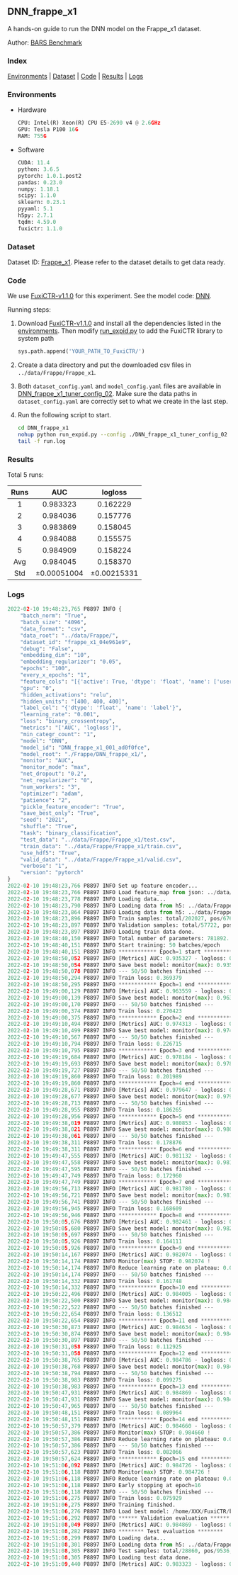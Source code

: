 ## DNN_frappe_x1

A hands-on guide to run the DNN model on the Frappe_x1 dataset.

Author: [BARS Benchmark](https://github.com/reczoo/BARS/blob/main/CITATION)

### Index
[Environments](#Environments) | [Dataset](#Dataset) | [Code](#Code) | [Results](#Results) | [Logs](#Logs)

### Environments
+ Hardware

  ```python
  CPU: Intel(R) Xeon(R) CPU E5-2690 v4 @ 2.6GHz
  GPU: Tesla P100 16G
  RAM: 755G

  ```

+ Software

  ```python
  CUDA: 11.4
  python: 3.6.5
  pytorch: 1.0.1.post2
  pandas: 0.23.0
  numpy: 1.18.1
  scipy: 1.1.0
  sklearn: 0.23.1
  pyyaml: 5.1
  h5py: 2.7.1
  tqdm: 4.59.0
  fuxictr: 1.1.0
  ```

### Dataset
Dataset ID: [Frappe_x1](https://github.com/reczoo/Datasets/tree/main/Frappe/Frappe_x1). Please refer to the dataset details to get data ready.

### Code

We use [FuxiCTR-v1.1.0](https://github.com/reczoo/FuxiCTR/tree/v1.1.0) for this experiment. See the model code: [DNN](https://github.com/reczoo/FuxiCTR/blob/v1.1.0/fuxictr/pytorch/models/DNN.py).

Running steps:

1. Download [FuxiCTR-v1.1.0](https://github.com/reczoo/FuxiCTR/archive/refs/tags/v1.1.0.zip) and install all the dependencies listed in the [environments](#environments). Then modify [run_expid.py](./run_expid.py#L5) to add the FuxiCTR library to system path
    
    ```python
    sys.path.append('YOUR_PATH_TO_FuxiCTR/')
    ```

2. Create a data directory and put the downloaded csv files in `../data/Frappe/Frappe_x1`.

3. Both `dataset_config.yaml` and `model_config.yaml` files are available in [DNN_frappe_x1_tuner_config_02](./DNN_frappe_x1_tuner_config_02). Make sure the data paths in `dataset_config.yaml` are correctly set to what we create in the last step.

4. Run the following script to start.

    ```bash
    cd DNN_frappe_x1
    nohup python run_expid.py --config ./DNN_frappe_x1_tuner_config_02 --expid DNN_frappe_x1_001_ad0f0fce --gpu 0 > run.log &
    tail -f run.log
    ```

### Results

Total 5 runs:

| Runs | AUC | logloss  |
|:--------------------:|:--------------------:|:--------------------:|
| 1 | 0.983323 | 0.162229  |
| 2 | 0.984036 | 0.157776  |
| 3 | 0.983869 | 0.158045  |
| 4 | 0.984088 | 0.155575  |
| 5 | 0.984909 | 0.158224  |
| Avg | 0.984045 | 0.158370 |
| Std | &#177;0.00051004 | &#177;0.00215331 |


### Logs
```python
2022-02-10 19:48:23,765 P8897 INFO {
    "batch_norm": "True",
    "batch_size": "4096",
    "data_format": "csv",
    "data_root": "../data/Frappe/",
    "dataset_id": "frappe_x1_04e961e9",
    "debug": "False",
    "embedding_dim": "10",
    "embedding_regularizer": "0.05",
    "epochs": "100",
    "every_x_epochs": "1",
    "feature_cols": "[{'active': True, 'dtype': 'float', 'name': ['user', 'item', 'daytime', 'weekday', 'isweekend', 'homework', 'cost', 'weather', 'country', 'city'], 'type': 'categorical'}]",
    "gpu": "0",
    "hidden_activations": "relu",
    "hidden_units": "[400, 400, 400]",
    "label_col": "{'dtype': 'float', 'name': 'label'}",
    "learning_rate": "0.001",
    "loss": "binary_crossentropy",
    "metrics": "['AUC', 'logloss']",
    "min_categr_count": "1",
    "model": "DNN",
    "model_id": "DNN_frappe_x1_001_ad0f0fce",
    "model_root": "./Frappe/DNN_frappe_x1/",
    "monitor": "AUC",
    "monitor_mode": "max",
    "net_dropout": "0.2",
    "net_regularizer": "0",
    "num_workers": "3",
    "optimizer": "adam",
    "patience": "2",
    "pickle_feature_encoder": "True",
    "save_best_only": "True",
    "seed": "2021",
    "shuffle": "True",
    "task": "binary_classification",
    "test_data": "../data/Frappe/Frappe_x1/test.csv",
    "train_data": "../data/Frappe/Frappe_x1/train.csv",
    "use_hdf5": "True",
    "valid_data": "../data/Frappe/Frappe_x1/valid.csv",
    "verbose": "1",
    "version": "pytorch"
}
2022-02-10 19:48:23,766 P8897 INFO Set up feature encoder...
2022-02-10 19:48:23,766 P8897 INFO Load feature_map from json: ../data/Frappe/frappe_x1_04e961e9/feature_map.json
2022-02-10 19:48:23,778 P8897 INFO Loading data...
2022-02-10 19:48:23,790 P8897 INFO Loading data from h5: ../data/Frappe/frappe_x1_04e961e9/train.h5
2022-02-10 19:48:23,864 P8897 INFO Loading data from h5: ../data/Frappe/frappe_x1_04e961e9/valid.h5
2022-02-10 19:48:23,896 P8897 INFO Train samples: total/202027, pos/67604, neg/134423, ratio/33.46%, blocks/1
2022-02-10 19:48:23,897 P8897 INFO Validation samples: total/57722, pos/19063, neg/38659, ratio/33.03%, blocks/1
2022-02-10 19:48:23,897 P8897 INFO Loading train data done.
2022-02-10 19:48:40,150 P8897 INFO Total number of parameters: 781892.
2022-02-10 19:48:40,151 P8897 INFO Start training: 50 batches/epoch
2022-02-10 19:48:40,151 P8897 INFO ************ Epoch=1 start ************
2022-02-10 19:48:50,052 P8897 INFO [Metrics] AUC: 0.935327 - logloss: 0.653639
2022-02-10 19:48:50,054 P8897 INFO Save best model: monitor(max): 0.935327
2022-02-10 19:48:50,078 P8897 INFO --- 50/50 batches finished ---
2022-02-10 19:48:50,294 P8897 INFO Train loss: 0.369379
2022-02-10 19:48:50,295 P8897 INFO ************ Epoch=1 end ************
2022-02-10 19:49:00,129 P8897 INFO [Metrics] AUC: 0.963559 - logloss: 0.235181
2022-02-10 19:49:00,139 P8897 INFO Save best model: monitor(max): 0.963559
2022-02-10 19:49:00,170 P8897 INFO --- 50/50 batches finished ---
2022-02-10 19:49:00,374 P8897 INFO Train loss: 0.270423
2022-02-10 19:49:00,375 P8897 INFO ************ Epoch=2 end ************
2022-02-10 19:49:10,494 P8897 INFO [Metrics] AUC: 0.974313 - logloss: 0.184344
2022-02-10 19:49:10,499 P8897 INFO Save best model: monitor(max): 0.974313
2022-02-10 19:49:10,567 P8897 INFO --- 50/50 batches finished ---
2022-02-10 19:49:10,794 P8897 INFO Train loss: 0.226715
2022-02-10 19:49:10,795 P8897 INFO ************ Epoch=3 end ************
2022-02-10 19:49:19,684 P8897 INFO [Metrics] AUC: 0.978184 - logloss: 0.171036
2022-02-10 19:49:19,693 P8897 INFO Save best model: monitor(max): 0.978184
2022-02-10 19:49:19,727 P8897 INFO --- 50/50 batches finished ---
2022-02-10 19:49:19,860 P8897 INFO Train loss: 0.201989
2022-02-10 19:49:19,860 P8897 INFO ************ Epoch=4 end ************
2022-02-10 19:49:28,671 P8897 INFO [Metrics] AUC: 0.979647 - logloss: 0.165831
2022-02-10 19:49:28,677 P8897 INFO Save best model: monitor(max): 0.979647
2022-02-10 19:49:28,713 P8897 INFO --- 50/50 batches finished ---
2022-02-10 19:49:28,955 P8897 INFO Train loss: 0.186265
2022-02-10 19:49:28,956 P8897 INFO ************ Epoch=5 end ************
2022-02-10 19:49:38,019 P8897 INFO [Metrics] AUC: 0.980853 - logloss: 0.160699
2022-02-10 19:49:38,021 P8897 INFO Save best model: monitor(max): 0.980853
2022-02-10 19:49:38,061 P8897 INFO --- 50/50 batches finished ---
2022-02-10 19:49:38,311 P8897 INFO Train loss: 0.178876
2022-02-10 19:49:38,311 P8897 INFO ************ Epoch=6 end ************
2022-02-10 19:49:47,555 P8897 INFO [Metrics] AUC: 0.981132 - logloss: 0.162531
2022-02-10 19:49:47,558 P8897 INFO Save best model: monitor(max): 0.981132
2022-02-10 19:49:47,595 P8897 INFO --- 50/50 batches finished ---
2022-02-10 19:49:47,749 P8897 INFO Train loss: 0.172960
2022-02-10 19:49:47,749 P8897 INFO ************ Epoch=7 end ************
2022-02-10 19:49:56,713 P8897 INFO [Metrics] AUC: 0.981780 - logloss: 0.157138
2022-02-10 19:49:56,721 P8897 INFO Save best model: monitor(max): 0.981780
2022-02-10 19:49:56,741 P8897 INFO --- 50/50 batches finished ---
2022-02-10 19:49:56,945 P8897 INFO Train loss: 0.168609
2022-02-10 19:49:56,946 P8897 INFO ************ Epoch=8 end ************
2022-02-10 19:50:05,676 P8897 INFO [Metrics] AUC: 0.982461 - logloss: 0.152486
2022-02-10 19:50:05,680 P8897 INFO Save best model: monitor(max): 0.982461
2022-02-10 19:50:05,697 P8897 INFO --- 50/50 batches finished ---
2022-02-10 19:50:05,926 P8897 INFO Train loss: 0.164111
2022-02-10 19:50:05,926 P8897 INFO ************ Epoch=9 end ************
2022-02-10 19:50:14,167 P8897 INFO [Metrics] AUC: 0.982074 - logloss: 0.154455
2022-02-10 19:50:14,174 P8897 INFO Monitor(max) STOP: 0.982074 !
2022-02-10 19:50:14,174 P8897 INFO Reduce learning rate on plateau: 0.000100
2022-02-10 19:50:14,174 P8897 INFO --- 50/50 batches finished ---
2022-02-10 19:50:14,332 P8897 INFO Train loss: 0.161748
2022-02-10 19:50:14,332 P8897 INFO ************ Epoch=10 end ************
2022-02-10 19:50:22,496 P8897 INFO [Metrics] AUC: 0.984005 - logloss: 0.147289
2022-02-10 19:50:22,500 P8897 INFO Save best model: monitor(max): 0.984005
2022-02-10 19:50:22,522 P8897 INFO --- 50/50 batches finished ---
2022-02-10 19:50:22,654 P8897 INFO Train loss: 0.136512
2022-02-10 19:50:22,654 P8897 INFO ************ Epoch=11 end ************
2022-02-10 19:50:30,873 P8897 INFO [Metrics] AUC: 0.984634 - logloss: 0.148080
2022-02-10 19:50:30,874 P8897 INFO Save best model: monitor(max): 0.984634
2022-02-10 19:50:30,897 P8897 INFO --- 50/50 batches finished ---
2022-02-10 19:50:31,058 P8897 INFO Train loss: 0.112925
2022-02-10 19:50:31,058 P8897 INFO ************ Epoch=12 end ************
2022-02-10 19:50:38,765 P8897 INFO [Metrics] AUC: 0.984786 - logloss: 0.150734
2022-02-10 19:50:38,768 P8897 INFO Save best model: monitor(max): 0.984786
2022-02-10 19:50:38,794 P8897 INFO --- 50/50 batches finished ---
2022-02-10 19:50:38,983 P8897 INFO Train loss: 0.099275
2022-02-10 19:50:38,983 P8897 INFO ************ Epoch=13 end ************
2022-02-10 19:50:47,931 P8897 INFO [Metrics] AUC: 0.984869 - logloss: 0.154243
2022-02-10 19:50:47,931 P8897 INFO Save best model: monitor(max): 0.984869
2022-02-10 19:50:47,965 P8897 INFO --- 50/50 batches finished ---
2022-02-10 19:50:48,151 P8897 INFO Train loss: 0.089964
2022-02-10 19:50:48,151 P8897 INFO ************ Epoch=14 end ************
2022-02-10 19:50:57,379 P8897 INFO [Metrics] AUC: 0.984660 - logloss: 0.159230
2022-02-10 19:50:57,386 P8897 INFO Monitor(max) STOP: 0.984660 !
2022-02-10 19:50:57,386 P8897 INFO Reduce learning rate on plateau: 0.000010
2022-02-10 19:50:57,386 P8897 INFO --- 50/50 batches finished ---
2022-02-10 19:50:57,623 P8897 INFO Train loss: 0.082066
2022-02-10 19:50:57,624 P8897 INFO ************ Epoch=15 end ************
2022-02-10 19:51:06,092 P8897 INFO [Metrics] AUC: 0.984726 - logloss: 0.159430
2022-02-10 19:51:06,118 P8897 INFO Monitor(max) STOP: 0.984726 !
2022-02-10 19:51:06,118 P8897 INFO Reduce learning rate on plateau: 0.000001
2022-02-10 19:51:06,118 P8897 INFO Early stopping at epoch=16
2022-02-10 19:51:06,118 P8897 INFO --- 50/50 batches finished ---
2022-02-10 19:51:06,275 P8897 INFO Train loss: 0.075929
2022-02-10 19:51:06,275 P8897 INFO Training finished.
2022-02-10 19:51:06,276 P8897 INFO Load best model: /home/XXX/FuxiCTR/benchmarks/Frappe/DNN_frappe_x1/frappe_x1_04e961e9/DNN_frappe_x1_001_ad0f0fce.model
2022-02-10 19:51:06,292 P8897 INFO ****** Validation evaluation ******
2022-02-10 19:51:08,049 P8897 INFO [Metrics] AUC: 0.984869 - logloss: 0.154243
2022-02-10 19:51:08,282 P8897 INFO ******** Test evaluation ********
2022-02-10 19:51:08,299 P8897 INFO Loading data...
2022-02-10 19:51:08,301 P8897 INFO Loading data from h5: ../data/Frappe/frappe_x1_04e961e9/test.h5
2022-02-10 19:51:08,305 P8897 INFO Test samples: total/28860, pos/9536, neg/19324, ratio/33.04%, blocks/1
2022-02-10 19:51:08,305 P8897 INFO Loading test data done.
2022-02-10 19:51:09,440 P8897 INFO [Metrics] AUC: 0.983323 - logloss: 0.162229

```
